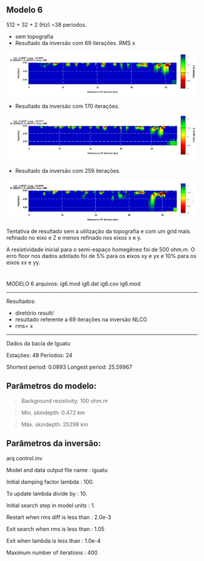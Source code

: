 ## Modelo 6
512 + 32 + 2 (Hz)
~38 períodos.
* sem topografia
* Resultado da inversão com 69 iterações. 
RMS x

<img src='https://github.com/arturbenevides/MSc_Geophysics/blob/master/ModEM/ig6.2_48it.bmp' width=900>

* Resultado da inversão com 170 iterações.

<img src='https://github.com/arturbenevides/MSc_Geophysics/blob/master/ModEM/ig6.2_170it.bmp' width=900>

* Resultado da inversão com 259 iterações.
<img src='https://github.com/arturbenevides/MSc_Geophysics/blob/master/ModEM/ig6.2_259it.bmp' width=900>

Tentativa de resultado sem a utilização da topografia e com um grid mais refinado no eixo e Z e menos refinado nos eixos x e y.

A resistividade  inicial para o semi-espaço homegêneo foi de 500 ohm.m.
O erro floor nos dados adotado foi de 5% para os eixos xy e yx e 10% para os eixos xx e yy.


#
MODELO 6
arquivos:
ig6.mod
ig6.dat
ig6.cov
ig6.mod

__________________________________________________
Resultados: 
* diretório result/
* resultado referente a 69 iterações na inversão NLCG
* rms=  x
__________________________________________________
Dados da bacia de Iguatu

Estações: 48
Períodos: 24

Shortest period: 0.0893
Longest period: 25.59967

## Parâmetros do modelo:

> Background resistivity: 100 ohm.m

> Min. skindepth: 0.472 km

> Máx. skindepth: 25298 km

## Parâmetros da inversão:

arq control.inv

Model and data output file name    : iguatu

Initial damping factor lambda      : 100.

To update lambda divide by         : 10.

Initial search step in model units : 1.

Restart when rms diff is less than : 2.0e-3

Exit search when rms is less than  : 1.05

Exit when lambda is less than      : 1.0e-4

Maximum number of iterations       : 400
